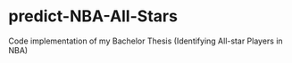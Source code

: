 # predict-NBA-All-Stars
Code implementation of my Bachelor Thesis (Identifying All-star Players in NBA)
